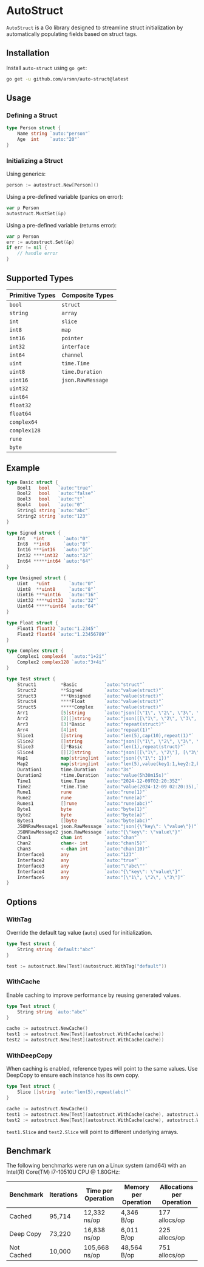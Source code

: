 # AutoStruct

`AutoStruct` is a Go library designed to streamline struct initialization by automatically populating fields based on struct tags.

## Installation

Install `auto-struct` using `go get`:

```bash
go get -u github.com/arsmn/auto-struct@latest
```

## Usage

### Defining a Struct

```go
type Person struct {
	Name string `auto:"person"`
	Age  int    `auto:"20"`
}
```

### Initializing a Struct

Using generics:
```go
person := autostruct.New[Person]()
```

Using a pre-defined variable (panics on error):
```go
var p Person
autostruct.MustSet(&p)
```

Using a pre-defined variable (returns error):
```go
var p Person
err := autostruct.Set(&p)
if err != nil {
	// handle error
}
```

## Supported Types

| Primitive Types      | Composite Types         |
|----------------------|-------------------------|
| `bool`               | `struct`                |
| `string`             | `array`                 |
| `int`                | `slice`                 |
| `int8`               | `map`                   |
| `int16`              | `pointer`               |
| `int32`              | `interface`             |
| `int64`              | `channel`               |
| `uint`               | `time.Time`             |
| `uint8`              | `time.Duration`         |
| `uint16`             | `json.RawMessage`       |
| `uint32`             |                         |
| `uint64`             |                         |
| `float32`            |                         |
| `float64`            |                         |
| `complex64`          |                         |
| `complex128`         |                         |
| `rune`               |                         |
| `byte`               |                         |

## Example

```go
type Basic struct {
	Bool1   bool   `auto:"true"`
	Bool2   bool   `auto:"false"`
	Bool3   bool   `auto:"t"`
	Bool4   bool   `auto:"0"`
	String1 string `auto:"abc"`
	String2 string `auto:"123"`
}

type Signed struct {
	Int   *int       `auto:"0"`
	Int8  **int8     `auto:"8"`
	Int16 ***int16   `auto:"16"`
	Int32 ****int32  `auto:"32"`
	Int64 *****int64 `auto:"64"`
}

type Unsigned struct {
	Uint   *uint       `auto:"0"`
	Uint8  **uint8     `auto:"8"`
	Uint16 ***uint16   `auto:"16"`
	Uint32 ****uint32  `auto:"32"`
	Uint64 *****uint64 `auto:"64"`
}

type Float struct {
	Float1 float32 `auto:"1.2345"`
	Float2 float64 `auto:"1.23456789"`
}

type Complex struct {
	Complex1 complex64  `auto:"1+2i"`
	Complex2 complex128 `auto:"3+4i"`
}

type Test struct {
	Struct1         *Basic          `auto:"struct"`
	Struct2         **Signed        `auto:"value(struct)"`
	Struct3         ***Unsigned     `auto:"value(struct)"`
	Struct4         ****Float       `auto:"value(struct)"`
	Struct5         *****Complex    `auto:"value(struct)"`
	Arr1            [5]string       `auto:"json([\"1\", \"2\", \"3\", \"4\"])"`
	Arr2            [2][]string     `auto:"json([[\"1\", \"2\", \"3\", \"4\"], [\"5\", \"6\", \"7\", \"8\"]])"`
	Arr3            [3]*Basic       `auto:"repeat(struct)"`
	Arr4            [4]int          `auto:"repeat(1)"`
	Slice1          []string        `auto:"len(5),cap(10),repeat(1)"`
	Slice2          []string        `auto:"json([\"1\", \"2\", \"3\", \"4\", \"5\"])"`
	Slice3          []*Basic        `auto:"len(1),repeat(struct)"`
	Slice4          [][2]string     `auto:"json([[\"1\", \"2\"], [\"3\", \"4\"]])"`
	Map1            map[string]int  `auto:"json({\"1\": 1})"`
	Map2            map[string]int  `auto:"len(5),value(key1:1,key2:2,key3:3)"`
	Duration1       time.Duration   `auto:"3s"`
	Duration2       *time.Duration  `auto:"value(5h30m15s)"`
	Time1           time.Time       `auto:"2024-12-09T02:20:35Z"`
	Time2           *time.Time      `auto:"value(2024-12-09 02:20:35),layout(DateTime)"`
	Rune1           rune            `auto:"rune(1)"`
	Rune2           rune            `auto:"rune(a)"`
	Runes1          []rune          `auto:"rune(abc)"`
	Byte1           byte            `auto:"byte(1)"`
	Byte2           byte            `auto:"byte(a)"`
	Bytes1          []byte          `auto:"byte(abc)"`
	JSONRawMessage1 json.RawMessage `auto:"json({\"key\": \"value\"})"`
	JSONRawMessage2 json.RawMessage `auto:"{\"key\": \"value\"}"`
	Chan1           chan int        `auto:"chan"`
	Chan2           chan<- int      `auto:"chan(5)"`
	Chan3           <-chan int      `auto:"chan(10)"`
	Interface1      any             `auto:"123"`
	Interface2      any             `auto:"true"`
	Interface3      any             `auto:"\"abc\""`
	Interface4      any             `auto:"{\"key\": \"value\"}"`
	Interface5      any             `auto:"[\"1\", \"2\", \"3\"]"`
}
```

## Options

### WithTag
Override the default tag value (`auto`) used for initialization.

```go
type Test struct {
	String string `default:"abc"`
}

test := autostruct.New[Test](autostruct.WithTag("default"))
```

### WithCache
Enable caching to improve performance by reusing generated values.

```go
type Test struct {
	String string `auto:"abc"`
}

cache := autostruct.NewCache()
test1 := autostruct.New[Test](autostruct.WithCache(cache))
test2 := autostruct.New[Test](autostruct.WithCache(cache))
```

### WithDeepCopy
When caching is enabled, reference types will point to the same values. Use DeepCopy to ensure each instance has its own copy.

```go
type Test struct {
	Slice []string `auto:"len(5),repeat(abc)"`
}

cache := autostruct.NewCache()
test1 := autostruct.New[Test](autostruct.WithCache(cache), autostruct.WithDeepCopy())
test2 := autostruct.New[Test](autostruct.WithCache(cache), autostruct.WithDeepCopy())
```
`test1.Slice` and `test2.Slice` will point to different underlying arrays.

## Benchmark

The following benchmarks were run on a Linux system (amd64) with an Intel(R) Core(TM) i7-10510U CPU @ 1.80GHz:

| Benchmark          | Iterations | Time per Operation | Memory per Operation | Allocations per Operation |
|--------------------|------------|--------------------|----------------------|---------------------------|
| Cached             | 95,714     | 12,332 ns/op       | 4,346 B/op           | 177 allocs/op             |
| Deep Copy          | 73,220     | 16,838 ns/op       | 6,011 B/op           | 225 allocs/op             |
| Not Cached         | 10,000     | 105,668 ns/op      | 48,564 B/op          | 751 allocs/op             |
